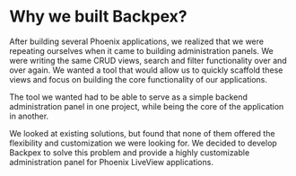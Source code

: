 # Why we built Backpex?

After building several Phoenix applications, we realized that we were repeating ourselves when it came to building administration panels. We were writing the same CRUD views, search and filter functionality over and over again. We wanted a tool that would allow us to quickly scaffold these views and focus on building the core functionality of our applications.

The tool we wanted had to be able to serve as a simple backend administration panel in one project, while being the core of the application in another.

We looked at existing solutions, but found that none of them offered the flexibility and customization we were looking for. We decided to develop Backpex to solve this problem and provide a highly customizable administration panel for Phoenix LiveView applications.